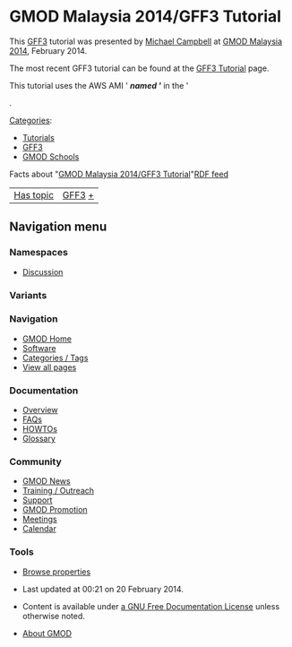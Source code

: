 



<span id="top"></span>




# <span dir="auto">GMOD Malaysia 2014/GFF3 Tutorial</span>









This [GFF3](../GFF3 "GFF3") tutorial was presented by [Michael
Campbell](../User%3AMichael_Campbell "User%3AMichael Campbell") at [GMOD
Malaysia 2014](../GMOD_Malaysia_2014.1 "GMOD Malaysia 2014"), February
2014.

The most recent GFF3 tutorial can be found at the <a
href="http://gmod.org/mediawiki/index.php?title=GFF3_Tutorial&amp;action=edit&amp;redlink=1"
class="new" title="GFF3 Tutorial (page does not exist)">GFF3
Tutorial</a> page.

This tutorial uses the AWS AMI ' ***named '*** in the '

.




[Categories](../Special%3ACategories "Special%3ACategories"):

- [Tutorials](../Category%3ATutorials "Category%3ATutorials")
- <a
  href="http://gmod.org/mediawiki/index.php?title=Category%3AGFF3&amp;action=edit&amp;redlink=1"
  class="new" title="Category%3AGFF3 (page does not exist)">GFF3</a>
- [GMOD Schools](../Category%3AGMOD_Schools "Category%3AGMOD Schools")



<span class="smwfactboxhead">Facts about
"<span class="swmfactboxheadbrowse">[GMOD Malaysia 2014/GFF3
Tutorial](../Special%3ABrowse/GMOD-20Malaysia-202014-2FGFF3-20Tutorial "Special%3ABrowse/GMOD-20Malaysia-202014-2FGFF3-20Tutorial")</span>"</span><span class="smwrdflink"><span class="rdflink">[RDF
feed](http://gmod.org/wiki/Special:ExportRDF/GMOD_Malaysia_2014/GFF3_Tutorial "Special:ExportRDF/GMOD Malaysia 2014/GFF3 Tutorial")</span></span>

|  |  |
|----|----|
| [Has topic](../Property%3AHas_topic "Property:Has topic") | [GFF3](../GFF3 "GFF3") <span class="smwsearch">[+](../Special%3ASearchByProperty/Has-20topic/GFF3 "Special%3ASearchByProperty/Has-20topic/GFF3")</span> |






## Navigation menu



### Namespaces


- <span id="ca-talk"><a
  href="http://gmod.org/mediawiki/index.php?title=Talk:GMOD_Malaysia_2014/GFF3_Tutorial&amp;action=edit&amp;redlink=1"
  accesskey="t"
  title="Discussion about the content page [t]">Discussion</a></span>


### 

### Variants[](#)








<a href="../Main_Page"
style="background-image: url(../../images/GMOD-cogs.png);"
title="Visit the main page"></a>


### Navigation



- <span id="n-GMOD-Home">[GMOD Home](../Main_Page)</span>
- <span id="n-Software">[Software](../GMOD_Components)</span>
- <span id="n-Categories-.2F-Tags">[Categories /
  Tags](../Categories)</span>
- <span id="n-View-all-pages">[View all
  pages](../Special:AllPages)</span>




### Documentation



- <span id="n-Overview">[Overview](../Overview)</span>
- <span id="n-FAQs">[FAQs](../Category%3AFAQ)</span>
- <span id="n-HOWTOs">[HOWTOs](../Category%3AHOWTO)</span>
- <span id="n-Glossary">[Glossary](../Glossary)</span>




### Community



- <span id="n-GMOD-News">[GMOD News](../GMOD_News)</span>
- <span id="n-Training-.2F-Outreach">[Training /
  Outreach](../Training_and_Outreach)</span>
- <span id="n-Support">[Support](../Support)</span>
- <span id="n-GMOD-Promotion">[GMOD Promotion](../GMOD_Promotion)</span>
- <span id="n-Meetings">[Meetings](../Meetings)</span>
- <span id="n-Calendar">[Calendar](../Calendar)</span>




### Tools

- <span id="t-smwbrowselink"><a href="../Special%3ABrowse/GMOD_Malaysia_2014-2FGFF3_Tutorial"
  rel="smw-browse">Browse properties</a></span>



- <span id="footer-info-lastmod">Last updated at 00:21 on 20 February
  2014.</span>
<!-- - <span id="footer-info-viewcount">6,271 page views.</span> -->
- <span id="footer-info-copyright">Content is available under
  <a href="http://www.gnu.org/licenses/fdl-1.3.html" class="external"
  rel="nofollow">a GNU Free Documentation License</a> unless otherwise
  noted.</span>

<!-- -->

- <span id="footer-places-about">[About
  GMOD](../GMOD%3AAbout "GMOD%3AAbout")</span>

<!-- -->




